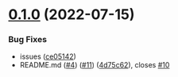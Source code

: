 # [0.1.0](https://github.com/thecyberworld/port-scanner/compare/v0.1.3...v0.1.0) (2022-07-15)


### Bug Fixes

* issues ([ce05142](https://github.com/thecyberworld/port-scanner/commit/ce051421fc47490862e51f52d1718924c404ad66))
* README.md ([#4](https://github.com/thecyberworld/port-scanner/issues/4)) ([#11](https://github.com/thecyberworld/port-scanner/issues/11)) ([4d75c62](https://github.com/thecyberworld/port-scanner/commit/4d75c62ce876c1e28f036e1c369edb4c1169c8b1)), closes [#10](https://github.com/thecyberworld/port-scanner/issues/10)


